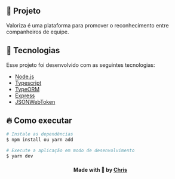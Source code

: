 ## :bookmark: Projeto
Valoriza é uma plataforma para promover o reconhecimento entre companheiros de equipe.


## :rocket: Tecnologias
Esse projeto foi desenvolvido com as seguintes tecnologias:

- [Node.js](https://nodejs.org/en/)
- [Typescript](https://www.typescriptlang.org/)
- [TypeORM](https://typeorm.io/#/)
- [Express](https://expressjs.com/pt-br/)
- [JSONWebToken](https://github.com/auth0/node-jsonwebtoken)


## :fire: Como executar 
```sh
# Instale as dependências
$ npm install ou yarn add

# Execute a aplicação em modo de desenvolvimento
$ yarn dev
```

<h4 align="center">
    Made with 💜 by <a href="https://www.linkedin.com/in/christopher-alexandre-a477b6170/" target="_blank">Chris</a>
</h4>
